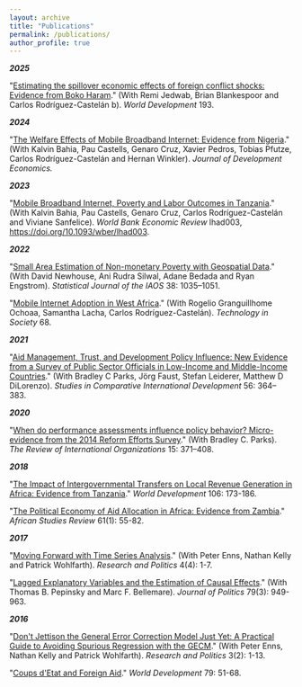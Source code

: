 ```yaml
---
layout: archive
title: "Publications"
permalink: /publications/
author_profile: true
---
```

***2025***

"[Estimating the spillover economic effects of foreign conflict shocks: Evidence from Boko Haram](https://www.sciencedirect.com/science/article/abs/pii/S0305750X25001019)." (With Remi Jedwab, Brian Blankespoor and Carlos Rodríguez-Castelán b). *World Development* 193.


***2024***

"[The Welfare Effects of Mobile Broadband Internet: Evidence from Nigeria](https://www.sciencedirect.com/science/article/pii/S0304387824000634)." (With Kalvin Bahia, Pau Castells, Genaro Cruz, Xavier Pedros, Tobias Pfutze, Carlos Rodríguez-Castelán and Hernan Winkler). *Journal of Development Economics.*

***2023***

"[Mobile Broadband Internet, Poverty and Labor Outcomes in Tanzania](https://academic.oup.com/wber/advance-article-abstract/doi/10.1093/wber/lhad003/7028405?login=false#.Y-KKBDHDKF8)." (With Kalvin Bahia, Pau
Castells, Genaro Cruz, Carlos Rodríguez-Castelán and Viviane Sanfelice). *World Bank Economic Review* lhad003, https://doi.org/10.1093/wber/lhad003.

***2022***

"[Small Area Estimation of Non-monetary Poverty with Geospatial Data](https://content.iospress.com/articles/statistical-journal-of-the-iaos/sji210902)." (With David
Newhouse, Ani Rudra Silwal, Adane Bedada and Ryan Engstrom). *Statistical Journal of the IAOS* 38: 1035–1051. 

"[Mobile Internet Adoption in West Africa](https://www.sciencedirect.com/science/article/abs/pii/S0160791X21003201)." (With Rogelio Granguillhome Ochoaa, Samantha Lacha, Carlos Rodríguez-Castelán). *Technology in Society* 68.

***2021***

"[Aid Management, Trust, and Development Policy Influence: New Evidence from a Survey of Public Sector Officials in Low-Income and Middle-Income Countries](https://link.springer.com/article/10.1007/s12116-020-09316-3)." (With Bradley C Parks, Jörg Faust, Stefan Leiderer, Matthew D DiLorenzo). *Studies in Comparative International Development* 56: 364–383.

***2020***

"[When do performance assessments influence policy behavior? Micro-evidence from the 2014 Reform Efforts Survey](https://link.springer.com/article/10.1007/s11558-018-9342-3)." (With Bradley C. Parks). *The Review of International Organizations* 15: 371–408.

***2018***

"[The Impact of Intergovernmental Transfers on Local Revenue Generation in Africa: Evidence from Tanzania](https://www.sciencedirect.com/science/article/pii/S0305750X18300366)." *World Development* 106: 173-186.

"[The Political Economy of Aid Allocation in Africa: Evidence from Zambia](https://www.cambridge.org/core/journals/african-studies-review/article/political-economy-of-aid-allocation-in-africa-evidence-from-zambia/F88329F97776A69FA9B1B9EB4201F7E1)." *African Studies Review* 61(1): 55-82. 

***2017***

"[Moving Forward with Time Series Analysis](http://journals.sagepub.com/doi/abs/10.1177/2053168017732231)." (With Peter Enns, Nathan Kelly and Patrick Wohlfarth). *Research and Politics* 4(4): 1-7. 

"[Lagged Explanatory Variables and the Estimation of Causal Effects](https://www.journals.uchicago.edu/doi/10.1086/690946)." (With Thomas B. Pepinsky and Marc F. Bellemare). *Journal of Politics* 79(3): 949-963. 

***2016***

"[Don't Jettison the General Error Correction Model Just Yet: A Practical Guide to Avoiding Spurious Regression with the GECM](http://journals.sagepub.com/doi/abs/10.1177/2053168016643345)." (With Peter Enns, Nathan Kelly and Patrick Wohlfarth). *Research and Politics* 3(2): 1-13. 

"[Coups d'Etat and Foreign Aid](https://www.sciencedirect.com/science/article/pii/S0305750X15002788)." *World Development* 79: 51-68. 
